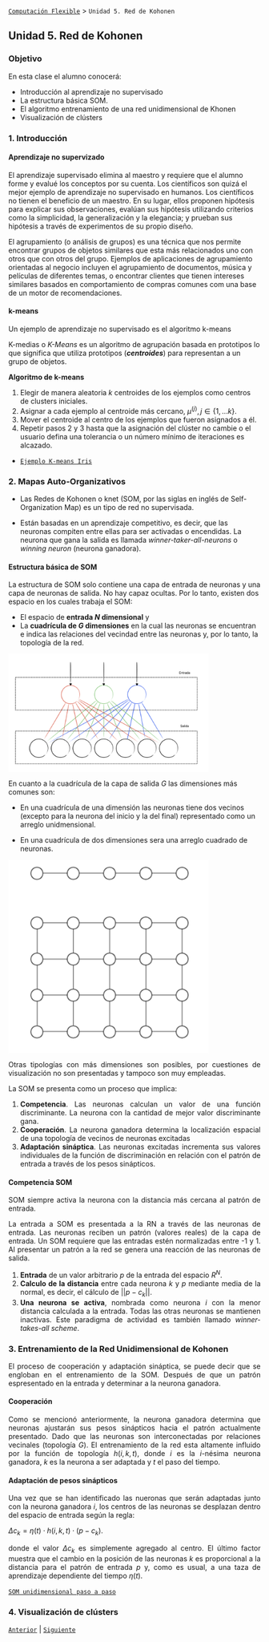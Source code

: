 [`Computación Flexible`](../README.md) > `Unidad 5. Red de Kohonen`

## Unidad 5. Red de Kohonen

### Objetivo

En esta clase el alumno conocerá:

* Introducción al aprendizaje no supervisado
* La estructura básica SOM.
* El algoritmo entrenamiento de una red unidimensional de Khonen
* Visualización de clústers
  
### 1. Introducción 

#### Aprendizaje no supervizado

El aprendizaje supervisado elimina al maestro y requiere que el alumno forme y evalué los conceptos por su cuenta. Los científicos son quizá el mejor ejemplo de aprendizaje no supervisado en humanos. Los científicos no tienen el beneficio de un maestro. En su lugar, ellos proponen hipótesis para explicar sus observaciones, evalúan sus hipótesis utilizando criterios como la simplicidad, la generalización y la elegancia; y prueban sus hipótesis a través de experimentos de su propio diseño.

El agrupamiento  (o análisis de grupos)  es una técnica que nos permite encontrar grupos de objetos similares que esta más relacionados uno con otros que con otros del grupo. Ejemplos de aplicaciones de agrupamiento orientadas al negocio incluyen el agrupamiento de documentos, música y películas de diferentes temas, o encontrar clientes que tienen intereses similares basados en comportamiento de compras comunes com una base de un motor de recomendaciones.

#### k-means

Un ejemplo de aprendizaje no supervisado es el algoritmo k-means

K-medias o *K-Means* es un algoritmo de agrupación basada en prototipos lo que significa que utiliza prototipos (***centroides***) para representan a un grupo de objetos. 

__Algoritmo de k-means__

1. Elegir de manera aleatoria $k$ centroides de los ejemplos como centros de clusters iniciales.
2. Asignar a cada ejemplo al centroide más cercano, $\mu^{(j)}, j \in \{1, \ldots k\}$.
3. Mover el centroide al centro de los ejemplos que fueron asignados a él.
4. Repetir pasos 2 y 3 hasta que la asignación del clúster no cambie o el usuario defina una tolerancia o un número mínimo de iteraciones es alcazado.

* [`Ejemplo K-means Iris`](./code/k_means_sklrn_iris.ipynb)

### 2. Mapas Auto-Organizativos

* Las Redes de Kohonen o knet (SOM, por las siglas en inglés de Self-Organization Map) es un tipo de red no supervisada.

* Están basadas en un aprendizaje competitivo, es decir, que las neuronas compiten entre ellas para ser activadas o encendidas. La neurona que gana la salida es llamada _winner-taker-all-neurons_ o _winning neuron_ (neurona ganadora).

#### Estructura básica de SOM

La estructura de SOM solo contiene una capa de entrada de neuronas y una capa de neuronas de salida. No hay capaz ocultas. Por lo tanto, existen dos espacio en los cuales trabaja el SOM:

- El espacio de **entrada $N$ dimensional** y
- La **cuadrícula de $G$ dimensiones** en la cual las neuronas se encuentran e indica las relaciones del vecindad entre las neuronas y, por lo tanto, la topología de la red.

<div>
<img src="./img/inpu_output.png" align="center" width="400"/>
<div/>

En cuanto a la cuadrícula de la capa de salida $G$ las dimensiones más comunes son:

- En una cuadrícula de una dimensión las neuronas tiene dos vecinos (excepto para la neurona del inicio y la del final) representado como un arreglo unidmensional.

- En una cuadrícula de dos dimensiones sera una arreglo cuadrado de neuronas.

<div>
<img src="./img/arquitectura_SOM.png" align="center" width="400"/>
<div style="text-align: justify;"/>

Otras tipologías con más dimensiones son posibles, por cuestiones de visualización no son presentadas y tampoco son muy empleadas.

La SOM se presenta como  un proceso que implica:  

1. __Competencia__. Las neuronas calculan un valor de una función discriminante. La neurona con la cantidad de mejor valor discriminante gana. 
2. __Cooperación__. La neurona ganadora determina la localización espacial de una topología de vecinos de neuronas excitadas
3. __Adaptación sináptica__. Las neuronas excitadas incrementa sus valores individuales de la función de discriminación en relación con el patrón de entrada a través de los pesos sinápticos. 

#### Competencia SOM

SOM siempre activa la neurona con la distancia más cercana al patrón de entrada.

La entrada a SOM es presentada a la RN a través de las neuronas de entrada. Las neuronas reciben un patrón (valores reales) de la capa de entrada. Un SOM requiere que las entradas estén normalizadas entre -1 y 1. Al presentar un patrón a la red se genera una reacción de las neuronas de salida.

1. **Entrada** de un valor arbitrario $p$ de la entrada del espacio $R^N$.
2. **Calculo de la distancia** entre cada neurona $k$ y $p$ mediante media de la normal, es decir, el cálculo de $||p-c_k||$.
3. **Una neurona se activa**, nombrada como neurona $i$ con la menor distancia calculada a la entrada. Todas las otras neuronas se mantienen inactivas. Este paradigma de actividad es también llamado _winner-takes-all scheme_. 



### 3. Entrenamiento de la Red Unidimensional de Kohonen

El proceso de cooperación y adaptación sináptica, se puede decir que se engloban en el entrenamiento de la SOM. Después de que un patrón espresentado en la entrada y determinar a la neurona ganadora. 

#### Cooperación

Como se mencionó anteriormente, la neurona ganadora determina que neuronas ajustarán sus pesos sinápticos hacia el patrón actualmente presentado. Dado que las neuronas son interconectadas por relaciones vecinales (topología $G$). El entrenamiento de la red esta altamente influido por la función de topología $h(i,k,t)$, donde $i$ es la $i$-nésima neurona ganadora, $k$ es la neurona a ser adaptada y $t$ el paso del tiempo.

#### Adaptación de pesos sinápticos

Una vez que se han identificado las nueronas que serán adaptadas junto con la neurona ganadora $i$, los centros de las neuronas se desplazan dentro del espacio de entrada según la regla: 

$\Delta c_k = \eta(t) \cdot h(i,k,t)\cdot(p-c_k)$. 

donde el valor $\Delta c_k$ es simplemente agregado al centro. El último factor muestra que el cambio en la posición de las neuronas $k$ es proporcional a la distancia para el patrón de entrada $p$ y, como es usual, a una taza de aprendizaje dependiente del tiempo $\eta(t)$. 

[`SOM unidimensional paso a paso`](./code/som_unidimensional.ipynb)

### 4. Visualización de clústers


[`Anterior`](../L04-backpropagation/README.md) | [`Siguiente`](../L06-fuzzy-logic/README.md)